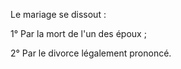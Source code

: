 Le mariage se dissout :

1° Par la mort de l'un des époux ;

2° Par le divorce légalement prononcé.
